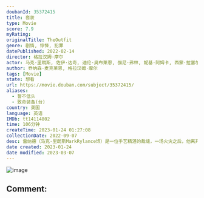 ```yaml
---
doubanId: 35372415
title: 套装
type: Movie
score: 7.9
myRating: 
originalTitle: TheOutfit
genre: 剧情, 惊悚, 犯罪
datePublished: 2022-02-14
director: 格拉汉姆·摩尔
actor: 马克·里朗斯, 佐伊·达奇, 迪伦·奥布莱恩, 强尼·弗林, 妮基·阿姆卡, 西蒙·拉塞尔·比尔, 乔纳森·麦克莱恩, 阿伦·梅迪扎德
author: 乔纳森·麦克莱恩, 格拉汉姆·摩尔
tags: [Movie]
state: 想看
url: https://movie.douban.com/subject/35372415/
aliases:
  - 誓不低头
  - 致命装备(台)
country: 美国
language: 英语
IMDb: tt14114802
time: 106分钟
createTime: 2023-01-24 01:27:08
collectionDate: 2022-09-07
desc: 雷纳德（马克·里朗斯MarkRylance饰）是一位手艺精湛的裁缝，一场火灾之后，他离开了伦敦，来到芝加哥，在这里经营着一间属于自己的裁缝店。店里的员工除了雷纳德自己外，还有一个名叫梅布尔（佐伊...
date created: 2023-01-24
date modified: 2023-03-07
---
```


![image](p2868098898.jpg)

Comment:
---
